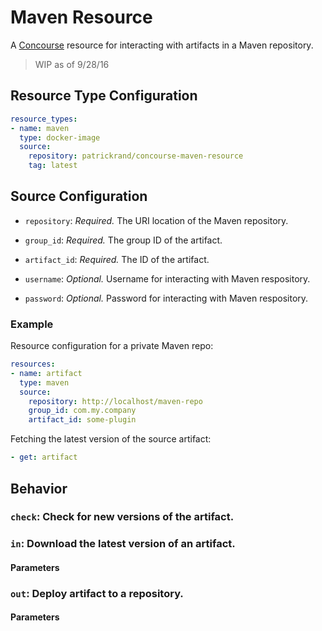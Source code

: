 # Maven Resource

A [Concourse](http://concourse.ci) resource for interacting with artifacts in a Maven repository. 

> WIP as of 9/28/16

## Resource Type Configuration

```yaml
resource_types:
- name: maven
  type: docker-image
  source:
    repository: patrickrand/concourse-maven-resource
    tag: latest
```

## Source Configuration

* `repository`: *Required.* The URI location of the Maven repository.

* `group_id`: *Required.* The group ID of the artifact.

* `artifact_id`: *Required.* The ID of the artifact.

* `username`: *Optional.* Username for interacting with Maven respository.

* `password`: *Optional.* Password for interacting with Maven respository.


### Example

Resource configuration for a private Maven repo:

``` yaml
resources:
- name: artifact
  type: maven
  source:
    repository: http://localhost/maven-repo
    group_id: com.my.company
    artifact_id: some-plugin
```

Fetching the latest version of the source artifact:

``` yaml
- get: artifact
```

## Behavior

### `check`: Check for new versions of the artifact.

### `in`: Download the latest version of an artifact.

#### Parameters

### `out`: Deploy artifact to a repository.

#### Parameters
